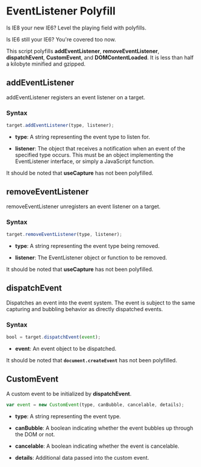 # EventListener Polyfill

Is IE8 your new IE6? Level the playing field with polyfills.

Is IE6 still your IE6? You're covered too now.

This script polyfills **addEventListener**, **removeEventListener**, **dispatchEvent**, **CustomEvent**, and **DOMContentLoaded**. It is less than half a kilobyte minified and gzipped.

## addEventListener

addEventListener registers an event listener on a target.

### Syntax

```js
target.addEventListener(type, listener);
```

- **type**: A string representing the event type to listen for.

- **listener**: The object that receives a notification when an event of the specified type occurs. This must be an object implementing the EventListener interface, or simply a JavaScript function.

It should be noted that **useCapture** has not been polyfilled.

## removeEventListener

removeEventListener unregisters an event listener on a target.

### Syntax

```js
target.removeEventListener(type, listener);
```

- **type**: A string representing the event type being removed.

- **listener**: The EventListener object or function to be removed.

It should be noted that **useCapture** has not been polyfilled.

## dispatchEvent

Dispatches an event into the event system. The event is subject to the same capturing and bubbling behavior as directly dispatched events.

### Syntax

```js
bool = target.dispatchEvent(event);
```

- **event**: An event object to be dispatched.

It should be noted that **`document.createEvent`** has not been polyfilled.

## CustomEvent

A custom event to be initialized by **dispatchEvent**.

```js
var event = new CustomEvent(type, canBubble, cancelable, details);
```

- **type**: A string representing the event type.

- **canBubble**: A boolean indicating whether the event bubbles up through the DOM or not.

- **cancelable**: A boolean indicating whether the event is cancelable.

- **details**: Additional data passed into the custom event.
